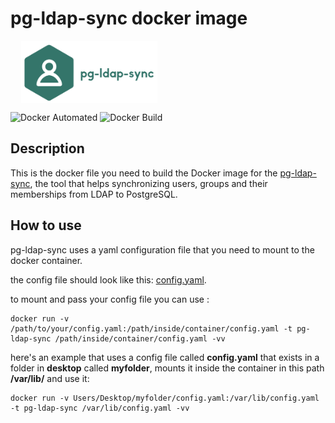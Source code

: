 # pg-ldap-sync docker image

<p align="center">
	  <p align="center" style="width: 50%; height: 100px;">
	    <img src="Doc/images/logo.png" height="100"/>
	  </p>
</p>

![Docker Automated](https://img.shields.io/docker/cloud/automated/ceticasbl/pg-ldap-sync) ![Docker Build](https://img.shields.io/docker/cloud/build/ceticasbl/pg-ldap-sync.svg)

## Description

This is the docker file you need to build the Docker image for the  [pg-ldap-sync](https://github.com/larskanis/pg-ldap-sync), the tool that helps synchronizing users, groups and their memberships from LDAP to PostgreSQL.

## How to use 

pg-ldap-sync uses a yaml configuration file that you need to mount to the docker container.

the config file should look like this: [config.yaml](config.yaml).

to mount and pass your config file you can use :

```
docker run -v /path/to/your/config.yaml:/path/inside/container/config.yaml -t pg-ldap-sync /path/inside/container/config.yaml -vv
```

here's an example that uses a config file called **config.yaml** that exists in a folder in **desktop** called **myfolder**, mounts it inside the container in this path **/var/lib/** and use it:


```
docker run -v Users/Desktop/myfolder/config.yaml:/var/lib/config.yaml -t pg-ldap-sync /var/lib/config.yaml -vv
```

